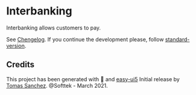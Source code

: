 # Interbanking

Interbanking allows customers to pay.

See [Chengelog](./CHANGELOG.md).
If you continue the development please, follow [standard-version](https://github.com/conventional-changelog/standard-version).

## Credits
This project has been generated with 💙 and [easy-ui5](https://github.com/SAP)
Initial release by [Tomas Sanchez](https://github.com/tomasanchez). @Softtek - March 2021.
